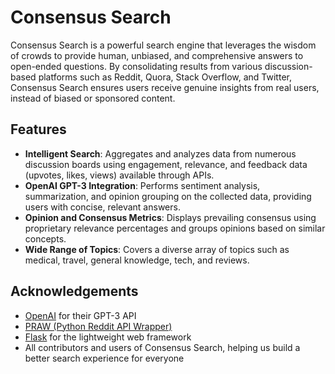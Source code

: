 # Consensus Search

Consensus Search is a powerful search engine that leverages the wisdom of crowds to provide human, unbiased, and comprehensive answers to open-ended questions. By consolidating results from various discussion-based platforms such as Reddit, Quora, Stack Overflow, and Twitter, Consensus Search ensures users receive genuine insights from real users, instead of biased or sponsored content.

## Features

- **Intelligent Search**: Aggregates and analyzes data from numerous discussion boards using engagement, relevance, and feedback data (upvotes, likes, views) available through APIs.
- **OpenAI GPT-3 Integration**: Performs sentiment analysis, summarization, and opinion grouping on the collected data, providing users with concise, relevant answers.
- **Opinion and Consensus Metrics**: Displays prevailing consensus using proprietary relevance percentages and groups opinions based on similar concepts.
- **Wide Range of Topics**: Covers a diverse array of topics such as medical, travel, general knowledge, tech, and reviews.


## Acknowledgements

- [OpenAI](https://www.openai.com/) for their GPT-3 API
- [PRAW (Python Reddit API Wrapper)](https://praw.readthedocs.io/)
- [Flask](https://flask.palletsprojects.com/) for the lightweight web framework
- All contributors and users of Consensus Search, helping us build a better search experience for everyone


